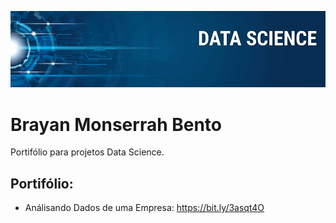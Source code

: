 ![Banner DS](https://github.com/brayannmb/Data-Science/blob/main/banner.png)

# Brayan Monserrah Bento
 Portifólio para projetos Data Science.

## Portifólio:
* Análisando Dados de uma Empresa: https://bit.ly/3asqt4O
